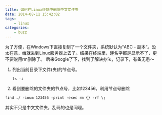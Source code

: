 ```yaml
---
title: 如何在Linux终端中删除中文文件夹
date: 2014-08-11 15:42:02
tags:
    - linux
categories:
    - buzz
---
```

为了方便，在Windows下直接复制了一个文件夹，系统默认为“ABC - 副本”。没太在意，给就丢到Linux服务器上去了。结果在终端里，连名字都是显示不了，更不要说用rm删除了。<!-- more -->
后来Google了下，找到了解决办法，记录下，有备无患～

1. 列出当前目录下文件(夹)的节点号。

    `ls -i`

1. 看到要删除的文件夹的节点号，比如123456，利用节点号删除

`find ./ -inum 123456 -print -exec rm {} -rf \;`

其实不只是中文文件夹，乱码的也是同理。
